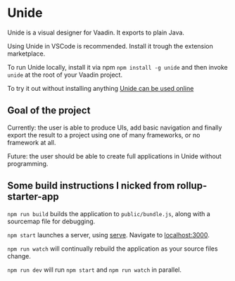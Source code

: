 # Unide

Unide is a visual designer for Vaadin. It exports to plain Java.

Using Unide in VSCode is recommended. Install it trough the extension marketplace.

To run Unide locally, install it via npm `npm install -g unide` and then
invoke `unide` at the root of your Vaadin project.

To try it out without installing anything [Unide can be used online](https://mjvesa.github.io/unide/)

## Goal of the project

Currently: the user is able to produce UIs, add basic navigation and finally export the
result to a project using one of many frameworks, or no framework at all.

Future: the user should be able to create full applications in Unide without programming.

## Some build instructions I nicked from rollup-starter-app

`npm run build` builds the application to `public/bundle.js`, along with a sourcemap file for debugging.

`npm start` launches a server, using [serve](https://github.com/zeit/serve). Navigate to [localhost:3000](http://localhost:3000).

`npm run watch` will continually rebuild the application as your source files change.

`npm run dev` will run `npm start` and `npm run watch` in parallel.
